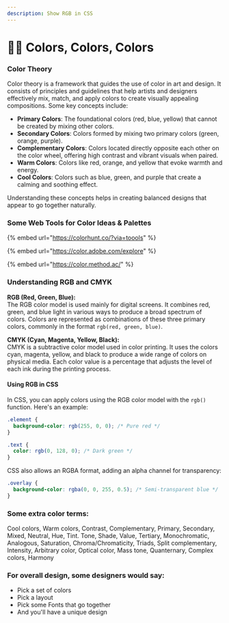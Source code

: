 ```yaml
---
description: Show RGB in CSS
---
```


# 🏳️‍🌈 Colors, Colors, Colors

### Color Theory

Color theory is a framework that guides the use of color in art and design. It consists of principles and guidelines that help artists and designers effectively mix, match, and apply colors to create visually appealing compositions. Some key concepts include:

* **Primary Colors**: The foundational colors (red, blue, yellow) that cannot be created by mixing other colors.
* **Secondary Colors**: Colors formed by mixing two primary colors (green, orange, purple).
* **Complementary Colors**: Colors located directly opposite each other on the color wheel, offering high contrast and vibrant visuals when paired.
* **Warm Colors**: Colors like red, orange, and yellow that evoke warmth and energy.
* **Cool Colors**: Colors such as blue, green, and purple that create a calming and soothing effect.

Understanding these concepts helps in creating balanced designs that appear to go together naturally.

### Some Web Tools for Color Ideas & Palettes

{% embed url="https://colorhunt.co/?via=toools" %}

{% embed url="https://color.adobe.com/explore" %}

{% embed url="https://color.method.ac/" %}

### Understanding RGB and CMYK

**RGB (Red, Green, Blue):**\
The RGB color model is used mainly for digital screens. It combines red, green, and blue light in various ways to produce a broad spectrum of colors. Colors are represented as combinations of these three primary colors, commonly in the format `rgb(red, green, blue)`.

**CMYK (Cyan, Magenta, Yellow, Black):**\
CMYK is a subtractive color model used in color printing. It uses the colors cyan, magenta, yellow, and black to produce a wide range of colors on physical media. Each color value is a percentage that adjusts the level of each ink during the printing process.

#### Using RGB in CSS

In CSS, you can apply colors using the RGB color model with the `rgb()` function. Here's an example:

```css
.element {
  background-color: rgb(255, 0, 0); /* Pure red */
}

.text {
  color: rgb(0, 128, 0); /* Dark green */
}
```

CSS also allows an RGBA format, adding an alpha channel for transparency:

```css
.overlay {
  background-color: rgba(0, 0, 255, 0.5); /* Semi-transparent blue */
}
```

### Some extra color terms:&#x20;

Cool colors, Warm colors, Contrast, Complementary, Primary, Secondary, Mixed, Neutral, Hue, Tint. Tone, Shade, Value, Tertiary, Monochromatic, Analogous, Saturation, Chroma/Chromaticity, Triads, Split complementary, Intensity, Arbitrary color, Optical color, Mass tone, Quanternary, Complex colors, Harmony

### For overall design, some designers would say:

* Pick a set of colors
* Pick a layout
* Pick some Fonts that go together&#x20;
* And you'll have a unique design



